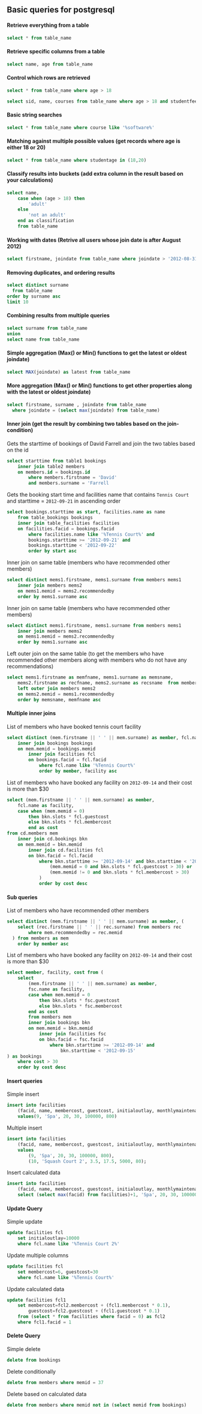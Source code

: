 ## Basic queries for postgresql

#### Retrieve everything from a table
```sql
select * from table_name
```

#### Retrieve specific columns from a table
```sql
select name, age from table_name
```

#### Control which rows are retrieved
```sql
select * from table_name where age > 18

select sid, name, courses from table_name where age > 18 and studentfee < 5000
```

#### Basic string searches
```sql
select * from table_name where course like '%software%' 
```

#### Matching against multiple possible values (get records where age is either 18 or 20)
```sql
select * from table_name where studentage in (18,20)
```

#### Classify results into buckets (add extra column in the result based on your calculations)
```sql
select name, 
	case when (age > 18) then
		'adult'
	else
		'not an adult' 
	end	as classification
	from table_name
```

#### Working with dates (Retrive all users whose join date is after August 2012)
```sql
select firstname, joindate from table_name where joindate > '2012-08-31'
```

#### Removing duplicates, and ordering results
```sql
select distinct surname 
  from table_name 
order by surname asc 
limit 10
```

#### Combining results from multiple queries
```sql
select surname from table_name 
union 
select name from table_name
```

#### Simple aggregation (Max() or Min() functions to get the latest or oldest joindate)
```sql
select MAX(joindate) as latest from table_name
```

#### More aggregation (Max() or Min() functions to get other properties along with the latest or oldest joindate)
```sql
select firstname, surname , joindate from table_name 
  where joindate = (select max(joindate) from table_name)
```

#### Inner join (get the result by combining two tables based on the join-condition)
Gets the starttime of bookings of David Farrell and join the two tables based on the id
```sql
select starttime from table1 bookings
	inner join table2 members
	on members.id = bookings.id
		where members.firstname = 'David'
		and members.surname = 'Farrell
```

Gets the booking start time and facilities name that contains ```Tennis Court``` and starttime = ```2012-09-21``` in ascending order
```sql
select bookings.starttime as start, facilities.name as name 
	from table_bookings bookings
	inner join table_facilities facilities 
	on facilities.facid = bookings.facid
		where facilities.name like '%Tennis Court%' and 
		bookings.starttime >= '2012-09-21' and 
		bookings.starttime < '2012-09-22'
		order by start asc
```

Inner join on same table (members who have recommended other members)
```sql
select distinct mems1.firstname, mems1.surname from members mems1
	inner join members mems2
	on mems1.memid = mems2.recommendedby
	order by mems1.surname asc
```

Inner join on same table (members who have recommended other members)
```sql
select distinct mems1.firstname, mems1.surname from members mems1
	inner join members mems2
	on mems1.memid = mems2.recommendedby
	order by mems1.surname asc
```

Left outer join on the same table (to get the members who have recommended other members along with members who do not have any recommendations)
```sql
select mems1.firstname as memfname, mems1.surname as memsname,
	mems2.firstname as recfname, mems2.surname as recsname  from members mems1
	left outer join members mems2
	on mems2.memid = mems1.recommendedby
	order by memsname, memfname asc
```

#### Multiple inner joins
List of members who have booked tennis court facility
```sql
select distinct (mem.firstname || ' ' || mem.surname) as member, fcl.name as facility from members mem
	inner join bookings bookings
	on mem.memid = bookings.memid
		inner join facilities fcl 
		on bookings.facid = fcl.facid
			where fcl.name like '%Tennis Court%'
			order by member, facility asc
```

List of members who have booked any facility on ```2012-09-14``` and their cost is more than $30
```sql
select (mem.firstname || ' ' || mem.surname) as member, 
	fcl.name as facility,
	case when (mem.memid = 0)
		then bkn.slots * fcl.guestcost
		else bkn.slots * fcl.membercost
		end as cost
from cd.members mem
	inner join cd.bookings bkn
	on mem.memid = bkn.memid
		inner join cd.facilities fcl
		on bkn.facid = fcl.facid
			where bkn.starttime >= '2012-09-14' and bkn.starttime < '2012-09-15' and (
				(mem.memid = 0 and bkn.slots * fcl.guestcost > 30) or
			  	(mem.memid != 0 and bkn.slots * fcl.membercost > 30)
			)
			order by cost desc
```

#### Sub queries
List of members who have recommended other members
```sql
select distinct (mem.firstname || ' ' || mem.surname) as member, (
  	select (rec.firstname || ' ' || rec.surname) from members rec 
  		where mem.recommendedby = rec.memid
  ) from members as mem
  	order by member asc
```

List of members who have booked any facility on ```2012-09-14``` and their cost is more than $30
```sql
select member, facility, cost from (
	select
  		(mem.firstname || ' ' || mem.surname) as member,
		fsc.name as facility,
  		case when mem.memid = 0
  			then bkn.slots * fsc.guestcost
  			else bkn.slots * fsc.membercost
  		end as cost
  		from members mem
		inner join bookings bkn
  		on mem.memid = bkn.memid
  			inner join facilities fsc
  			on bkn.facid = fsc.facid
  				where bkn.starttime >= '2012-09-14' and
  					bkn.starttime < '2012-09-15'
) as bookings
	where cost > 30
	order by cost desc
```

#### Insert queries
Simple insert
```sql
insert into facilities
    (facid, name, membercost, guestcost, initialoutlay, monthlymaintenance)
    values(9, 'Spa', 20, 30, 100000, 800)
```

Multiple insert
```sql
insert into facilities
    (facid, name, membercost, guestcost, initialoutlay, monthlymaintenance)
    values
        (9, 'Spa', 20, 30, 100000, 800),
        (10, 'Squash Court 2', 3.5, 17.5, 5000, 80);
```

Insert calculated data
```sql
insert into facilities
    (facid, name, membercost, guestcost, initialoutlay, monthlymaintenance)
    select (select max(facid) from facilities)+1, 'Spa', 20, 30, 100000, 800;
```

#### Update Query
Simple update
```sql
update facilities fcl
    set initialoutlay=10000
    where fcl.name like '%Tennis Court 2%'
```

Update multiple columns
```sql
update facilities fcl
    set membercost=6, guestcost=30
    where fcl.name like '%Tennis Court%'
```

Update calculated data
```sql
update facilities fcl1
    set membercost=fcl2.membercost + (fcl1.membercost * 0.1),
        guestcost=fcl2.guestcost + (fcl1.guestcost * 0.1)
    from (select * from facilities where facid = 0) as fcl2
    where fcl1.facid = 1
```

#### Delete Query
Simple delete
```sql
delete from bookings
```

Delete conditionally
```sql
delete from members where memid = 37
```

Delete based on calculated data
```sql
delete from members where memid not in (select memid from bookings)
```
